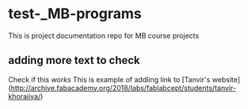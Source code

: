 # test-_MB-programs
This is project documentation repo for MB course projects
## adding more text to check
Check if this *works*
This is example of addling link to [Tanvir's website] (http://archive.fabacademy.org/2018/labs/fablabcept/students/tanvir-khorajiya/)
